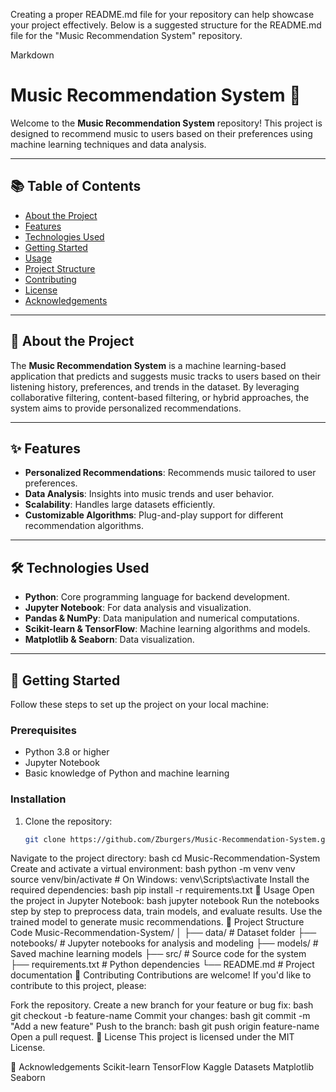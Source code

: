Creating a proper README.md file for your repository can help showcase your project effectively. Below is a suggested structure for the README.md file for the "Music Recommendation System" repository.

Markdown
# Music Recommendation System 🎵

Welcome to the **Music Recommendation System** repository! This project is designed to recommend music to users based on their preferences using machine learning techniques and data analysis.

---

## 📚 Table of Contents
- [About the Project](#about-the-project)
- [Features](#features)
- [Technologies Used](#technologies-used)
- [Getting Started](#getting-started)
- [Usage](#usage)
- [Project Structure](#project-structure)
- [Contributing](#contributing)
- [License](#license)
- [Acknowledgements](#acknowledgements)

---

## 🌟 About the Project

The **Music Recommendation System** is a machine learning-based application that predicts and suggests music tracks to users based on their listening history, preferences, and trends in the dataset. By leveraging collaborative filtering, content-based filtering, or hybrid approaches, the system aims to provide personalized recommendations.

---

## ✨ Features

- **Personalized Recommendations**: Recommends music tailored to user preferences.
- **Data Analysis**: Insights into music trends and user behavior.
- **Scalability**: Handles large datasets efficiently.
- **Customizable Algorithms**: Plug-and-play support for different recommendation algorithms.

---

## 🛠️ Technologies Used

- **Python**: Core programming language for backend development.
- **Jupyter Notebook**: For data analysis and visualization.
- **Pandas & NumPy**: Data manipulation and numerical computations.
- **Scikit-learn & TensorFlow**: Machine learning algorithms and models.
- **Matplotlib & Seaborn**: Data visualization.

---

## 🚀 Getting Started

Follow these steps to set up the project on your local machine:

### Prerequisites
- Python 3.8 or higher
- Jupyter Notebook
- Basic knowledge of Python and machine learning

### Installation
1. Clone the repository:
   ```bash
   git clone https://github.com/Zburgers/Music-Recommendation-System.git
Navigate to the project directory:
bash
cd Music-Recommendation-System
Create and activate a virtual environment:
bash
python -m venv venv
source venv/bin/activate  # On Windows: venv\Scripts\activate
Install the required dependencies:
bash
pip install -r requirements.txt
📖 Usage
Open the project in Jupyter Notebook:
bash
jupyter notebook
Run the notebooks step by step to preprocess data, train models, and evaluate results.
Use the trained model to generate music recommendations.
📂 Project Structure
Code
Music-Recommendation-System/
│
├── data/                  # Dataset folder
├── notebooks/             # Jupyter notebooks for analysis and modeling
├── models/                # Saved machine learning models
├── src/                   # Source code for the system
├── requirements.txt       # Python dependencies
└── README.md              # Project documentation
🤝 Contributing
Contributions are welcome! If you'd like to contribute to this project, please:

Fork the repository.
Create a new branch for your feature or bug fix:
bash
git checkout -b feature-name
Commit your changes:
bash
git commit -m "Add a new feature"
Push to the branch:
bash
git push origin feature-name
Open a pull request.
📜 License
This project is licensed under the MIT License.

🙌 Acknowledgements
Scikit-learn
TensorFlow
Kaggle Datasets
Matplotlib
Seaborn
